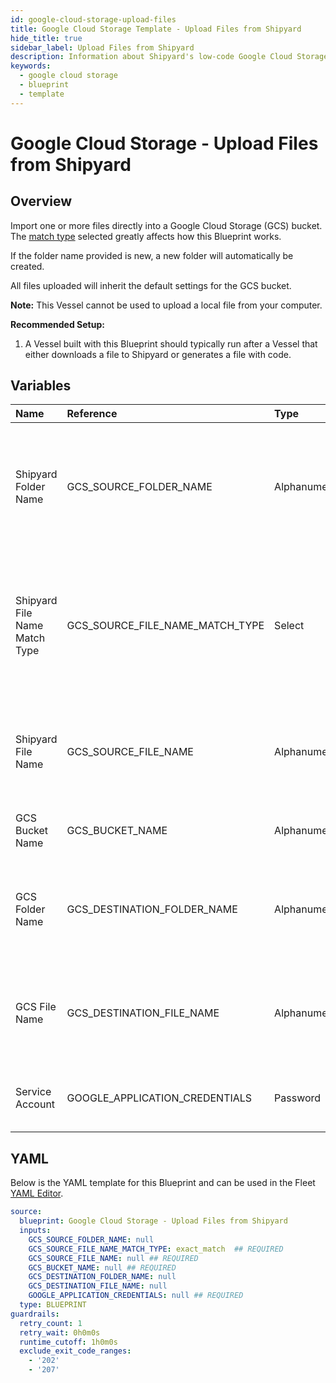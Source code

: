 ```yaml
---
id: google-cloud-storage-upload-files
title: Google Cloud Storage Template - Upload Files from Shipyard
hide_title: true
sidebar_label: Upload Files from Shipyard
description: Information about Shipyard's low-code Google Cloud Storage Upload Files from Shipyard blueprint. Easily import one or more files directly into a Google Cloud Storage (GCS) bucket, no matter how big they are.
keywords:
  - google cloud storage
  - blueprint
  - template
---
```


# Google Cloud Storage - Upload Files from Shipyard



## Overview

Import one or more files directly into a Google Cloud Storage (GCS) bucket. The [match type](https://www.shipyardapp.com/docs/reference/blueprint-library/match-type/) selected greatly affects how this Blueprint works.

If the folder name provided is new, a new folder will automatically be created.

All files uploaded will inherit the default settings for the GCS bucket.

**Note:** This Vessel cannot be used to upload a local file from your computer.

**Recommended Setup:**

1. A Vessel built with this Blueprint should typically run after a Vessel that either downloads a file to Shipyard or generates a file with code. 

## Variables

| Name | Reference | Type | Required | Default | Options | Description             |
|:-----|:----------|:-----|:---------|:--------|:--------|:------------------------|
| Shipyard Folder Name | GCS_SOURCE_FOLDER_NAME | Alphanumeric | :heavy_minus_sign: | - | - | Name of the local folder on Shipyard to upload the target file from. If left blank, will look in the home directory. |
| Shipyard File Name Match Type | GCS_SOURCE_FILE_NAME_MATCH_TYPE | Select | :white_check_mark: | `exact_match` | Exact Match: `exact_match`<br></br><br></br>Regex Match: `regex_match`<br></br><br></br> | Determines if the text in "Shipyard File Name" will look for one file with exact match, or multiple files using regex. |
| Shipyard File Name | GCS_SOURCE_FILE_NAME | Alphanumeric | :white_check_mark: | - | - | Name of the target file on Shipyard. Can be regex if "Match Type" is set accordingly. |
| GCS Bucket Name | GCS_BUCKET_NAME | Alphanumeric | :white_check_mark: | - | - | Name of the GCS bucket to upload the file(s) to. |
| GCS Folder Name | GCS_DESTINATION_FOLDER_NAME | Alphanumeric | :heavy_minus_sign: | - | - | Folder in the GCS bucket to upload the file(s) to. If left blank, will upload to the root directory. |
| GCS File Name | GCS_DESTINATION_FILE_NAME | Alphanumeric | :heavy_minus_sign: | - | - | What to name the file(s) being downloaded. If left blank, defaults to the original file name(s). |
| Service Account | GOOGLE_APPLICATION_CREDENTIALS | Password | :white_check_mark: | - | - | JSON from a Google Cloud Service account key. |




## YAML

Below is the YAML template for this Blueprint and can be used in the
Fleet [YAML Editor](../../reference/fleets/yaml-editor.md).

```yaml
source:
  blueprint: Google Cloud Storage - Upload Files from Shipyard
  inputs:
    GCS_SOURCE_FOLDER_NAME: null
    GCS_SOURCE_FILE_NAME_MATCH_TYPE: exact_match  ## REQUIRED
    GCS_SOURCE_FILE_NAME: null ## REQUIRED
    GCS_BUCKET_NAME: null ## REQUIRED
    GCS_DESTINATION_FOLDER_NAME: null
    GCS_DESTINATION_FILE_NAME: null
    GOOGLE_APPLICATION_CREDENTIALS: null ## REQUIRED
  type: BLUEPRINT
guardrails:
  retry_count: 1
  retry_wait: 0h0m0s
  runtime_cutoff: 1h0m0s
  exclude_exit_code_ranges:
    - '202'
    - '207'
 ```


